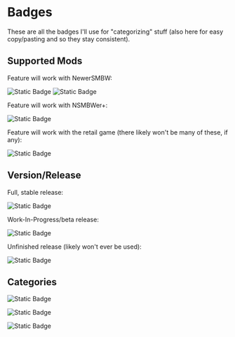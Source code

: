 # Badges
These are all the badges I'll use for "categorizing" stuff (also here for easy copy/pasting and so they stay consistent).

## Supported Mods
Feature will work with NewerSMBW:

![Static Badge](https://img.shields.io/badge/Supports-NewerSMBW%20(1.2.0)-maroon)
![Static Badge](https://img.shields.io/badge/Supports-NewerSMBW%20(1.3.0)-maroon)

Feature will work with NSMBWer+:

![Static Badge](https://img.shields.io/badge/Supports-NSMBWer+-DCDC73)

Feature will work with the retail game (there likely won't be many of these, if any):

![Static Badge](https://img.shields.io/badge/Supports-NSMBW-00aaff)

## Version/Release
Full, stable release:

![Static Badge](https://img.shields.io/badge/Version-1.X.X-default)

Work-In-Progress/beta release:

![Static Badge](https://img.shields.io/badge/Version-0.X.X-gold?style=flat)

Unfinished release (likely won't ever be used):

![Static Badge](https://img.shields.io/badge/Version-Unfinished-red?style=flat)

## Categories
![Static Badge](https://img.shields.io/badge/Modifies-World%20Maps%20(Koopatlas)-25a86d)

![Static Badge](https://img.shields.io/badge/Modifies-Stages-25a86d)

![Static Badge](https://img.shields.io/badge/Modifies-Tilesets-25a86d)